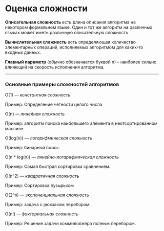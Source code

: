 # Оценка сложности

**Описательная сложность** есть длина описания алгоритма на некотором формальном языке.
Один и тот же алгоритм на различных языках может иметь различную описательную сложность

**Вычислительная сложность** есть определяющая количество элементарных операций,
исполняемых алгоритмом для каких-то входных данных.

**Главный параметр** (обычно обозначается буквой n) – наиболее сильно влияющий на скорость исполнения
алгоритма.
***
### Основные примеры сложностей алгоритмов
O(1) — *константная сложность*

Пример: Определение чётности целого числа

O(n) — *линейная сложность*

Пример: алгоритм поиска наибольшего элемента в неотсортированном массиве.

O(log(n)) — *логарифмическая сложность*

Пример: бинарный поиск. 

O(n * log(n)) — *линейно-логарифмическая сложность*

Пример: Самая быстрая сортировка сравнением.

O(n^2) — *квадратичная сложность*

Пример: Сортировка пузырьком

O(2^n) — *экспоненциальная сложность*

Пример: задача с рюкзаком перебором.

O(n!) — *факториальная сложность*

Пример: Решение задачи коммивояжёра полным перебором.
